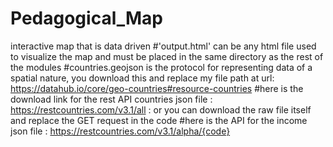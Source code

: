 # Pedagogical_Map
interactive map that is data driven
#'output.html' can be any html file used to visualize the map and must be placed in the same directory as the rest of the modules
#countries.geojson is the protocol for representing data of a spatial nature, you download this and replace my file path at url: https://datahub.io/core/geo-countries#resource-countries
#here is the download link for the rest API countries json file : https://restcountries.com/v3.1/all : or you can download the raw file itself and replace the GET request in the code
#here is the API for the income json file : https://restcountries.com/v3.1/alpha/{code}
